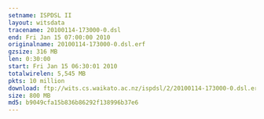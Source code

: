 ```yaml
---
setname: ISPDSL II
layout: witsdata
tracename: 20100114-173000-0.dsl
end: Fri Jan 15 07:00:00 2010
originalname: 20100114-173000-0.dsl.erf
gzsize: 316 MB
len: 0:30:00
start: Fri Jan 15 06:30:01 2010
totalwirelen: 5,545 MB
pkts: 10 million
download: ftp://wits.cs.waikato.ac.nz/ispdsl/2/20100114-173000-0.dsl.erf.gz
size: 800 MB
md5: b9049cfa15b836b86292f138996b37e6
---
```

